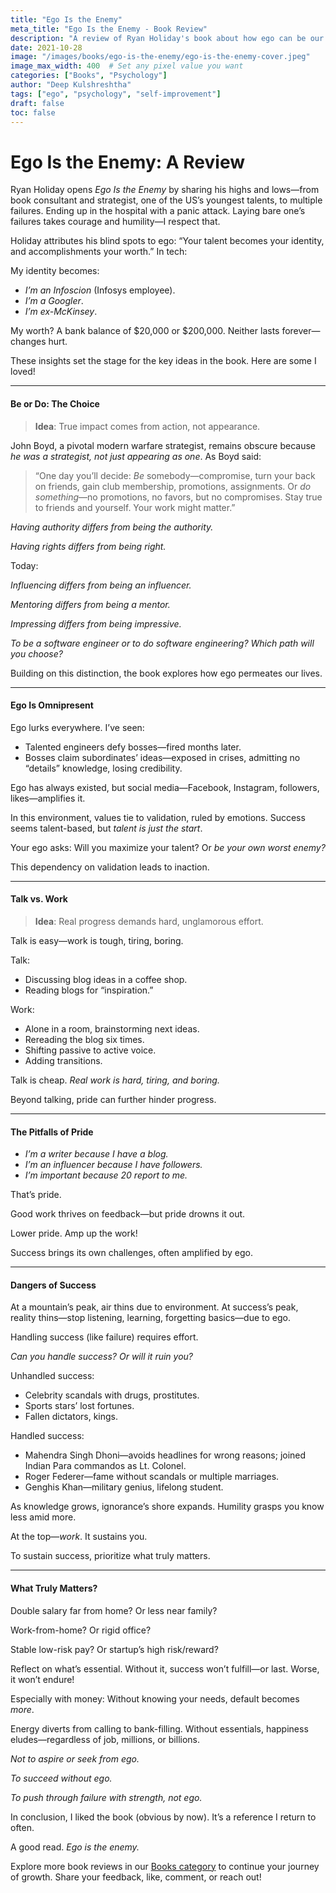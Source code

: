 ```yaml
---
title: "Ego Is the Enemy"
meta_title: "Ego Is the Enemy - Book Review"
description: "A review of Ryan Holiday's book about how ego can be our worst enemy in success and failure. Insights on humility, work, and handling success."
date: 2021-10-28
image: "/images/books/ego-is-the-enemy/ego-is-the-enemy-cover.jpeg"
image_max_width: 400  # Set any pixel value you want
categories: ["Books", "Psychology"]
author: "Deep Kulshreshtha"
tags: ["ego", "psychology", "self-improvement"]
draft: false
toc: false
---
```


# Ego Is the Enemy: A Review

Ryan Holiday opens *Ego Is the Enemy* by sharing his highs and lows—from book consultant and strategist, one of the US’s youngest talents, to multiple failures. Ending up in the hospital with a panic attack. Laying bare one’s failures takes courage and humility—I respect that.

Holiday attributes his blind spots to ego: “Your talent becomes your identity, and accomplishments your worth.” In tech:

My identity becomes:

- *I’m an Infoscion* (Infosys employee).
- *I’m a Googler*.
- *I’m ex-McKinsey*.

My worth? A bank balance of $20,000 or $200,000. Neither lasts forever—changes hurt.

These insights set the stage for the key ideas in the book. Here are some I loved!

---

#### Be or Do: The Choice

> **Idea**: True impact comes from action, not appearance.

John Boyd, a pivotal modern warfare strategist, remains obscure because *he was a strategist, not just appearing as one*. As Boyd said:

> “One day you’ll decide: *Be* somebody—compromise, turn your back on friends, gain club membership, promotions, assignments. Or *do something*—no promotions, no favors, but no compromises. Stay true to friends and yourself. Your work might matter.”

*Having authority differs from being the authority.*

*Having rights differs from being right.*

Today:

*Influencing differs from being an influencer.*

*Mentoring differs from being a mentor.*

*Impressing differs from being impressive.*

*To be a software engineer or to do software engineering? Which path will you choose?*

Building on this distinction, the book explores how ego permeates our lives.

---

#### Ego Is Omnipresent

Ego lurks everywhere. I’ve seen:

- Talented engineers defy bosses—fired months later.
- Bosses claim subordinates’ ideas—exposed in crises, admitting no “details” knowledge, losing credibility.

Ego has always existed, but social media—Facebook, Instagram, followers, likes—amplifies it.

In this environment, values tie to validation, ruled by emotions. Success seems talent-based, but *talent is just the start*.

Your ego asks: Will you maximize your talent? Or *be your own worst enemy?*

This dependency on validation leads to inaction.

---

#### Talk vs. Work

> **Idea**: Real progress demands hard, unglamorous effort.

Talk is easy—work is tough, tiring, boring.

Talk:

- Discussing blog ideas in a coffee shop.
- Reading blogs for “inspiration.”

Work:

- Alone in a room, brainstorming next ideas.
- Rereading the blog six times.
- Shifting passive to active voice.
- Adding transitions.

Talk is cheap. *Real work is hard, tiring, and boring.*

Beyond talking, pride can further hinder progress.

---

#### The Pitfalls of Pride

- *I’m a writer because I have a blog.*
- *I’m an influencer because I have followers.*
- *I’m important because 20 report to me.*

That’s pride.

Good work thrives on feedback—but pride drowns it out.

Lower pride. Amp up the work!

Success brings its own challenges, often amplified by ego.

---

#### Dangers of Success

At a mountain’s peak, air thins due to environment. At success’s peak, reality thins—stop listening, learning, forgetting basics—due to ego.

Handling success (like failure) requires effort.

*Can you handle success? Or will it ruin you?*

Unhandled success:

- Celebrity scandals with drugs, prostitutes.
- Sports stars’ lost fortunes.
- Fallen dictators, kings.

Handled success:

- Mahendra Singh Dhoni—avoids headlines for wrong reasons; joined Indian Para commandos as Lt. Colonel.
- Roger Federer—fame without scandals or multiple marriages.
- Genghis Khan—military genius, lifelong student.

As knowledge grows, ignorance’s shore expands. Humility grasps you know less amid more.

At the top—*work*. It sustains you.

To sustain success, prioritize what truly matters.

---

#### What Truly Matters?

Double salary far from home? Or less near family?

Work-from-home? Or rigid office?

Stable low-risk pay? Or startup’s high risk/reward?

Reflect on what’s essential. Without it, success won’t fulfill—or last. Worse, it won’t endure!

Especially with money: Without knowing your needs, default becomes *more*.

Energy diverts from calling to bank-filling. Without essentials, happiness eludes—regardless of job, millions, or billions.

*Not to aspire or seek from ego.*

*To succeed without ego.*

*To push through failure with strength, not ego.*

In conclusion, I liked the book (obvious by now). It’s a reference I return to often.

A good read. *Ego is the enemy.*

Explore more book reviews in our [Books category](#) to continue your journey of growth. Share your feedback, like, comment, or reach out!






